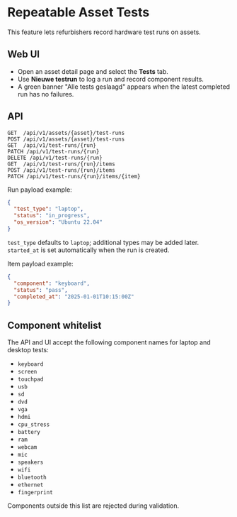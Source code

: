 # Repeatable Asset Tests

This feature lets refurbishers record hardware test runs on assets.

## Web UI
* Open an asset detail page and select the **Tests** tab.
* Use **Nieuwe testrun** to log a run and record component results.
* A green banner "Alle tests geslaagd" appears when the latest completed run has no failures.

## API
```
GET  /api/v1/assets/{asset}/test-runs
POST /api/v1/assets/{asset}/test-runs
GET  /api/v1/test-runs/{run}
PATCH /api/v1/test-runs/{run}
DELETE /api/v1/test-runs/{run}
GET  /api/v1/test-runs/{run}/items
POST /api/v1/test-runs/{run}/items
PATCH /api/v1/test-runs/{run}/items/{item}
```

Run payload example:
```json
{
  "test_type": "laptop",
  "status": "in_progress",
  "os_version": "Ubuntu 22.04"
}
```
`test_type` defaults to `laptop`; additional types may be added later.
`started_at` is set automatically when the run is created.

Item payload example:
```json
{
  "component": "keyboard",
  "status": "pass",
  "completed_at": "2025-01-01T10:15:00Z"
}
```

## Component whitelist

The API and UI accept the following component names for laptop and desktop tests:

- `keyboard`
- `screen`
- `touchpad`
- `usb`
- `sd`
- `dvd`
- `vga`
- `hdmi`
- `cpu_stress`
- `battery`
- `ram`
- `webcam`
- `mic`
- `speakers`
- `wifi`
- `bluetooth`
- `ethernet`
- `fingerprint`

Components outside this list are rejected during validation.
